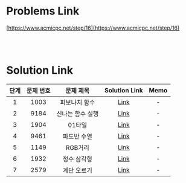 # Problems Link

[https://www.acmicpc.net/step/16](https://www.acmicpc.net/step/16)

<br><br>

# Solution Link

| 단계 | 문제 번호 |    문제 제목     |               Solution Link                | Memo |
| :--: | :-------: | :--------------: | :----------------------------------------: | :--: |
|  1   |   1003    |  피보나치 함수   |  [Link](../Solutions/1003_피보나치_함수)   |  -   |
|  2   |   9184    | 신나는 함수 실행 | [Link](../Solutions/9184_신나는_함수_실행) |  -   |
|  3   |   1904    |      01타일      |      [Link](../Solutions/1904_01타일)      |  -   |
|  4   |   9461    |   파도반 수열    |   [Link](../Solutions/9461_파도반_수열)    |  -   |
|  5   |   1149    |     RGB거리      |     [Link](../Solutions/1149_RGB거리)      |  -   |
|  6   |   1932    |   정수 삼각형    |   [Link](../Solutions/1932_정수_삼각형)    |  -   |
|  7   |   2579    |   계단 오르기    |   [Link](../Solutions/2579_계단_오르기)    |  -   |
